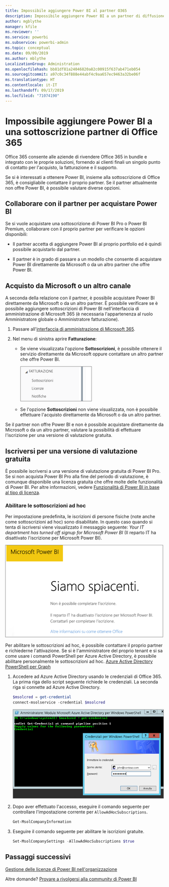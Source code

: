```yaml
---
title: Impossibile aggiungere Power BI al partner O365
description: Impossibile aggiungere Power BI a un partner di diffusione di Office 365. Il modello diffuso su diversi canali è un modello di acquisto usato da Office 365.
author: mgblythe
manager: kfile
ms.reviewer: ''
ms.service: powerbi
ms.subservice: powerbi-admin
ms.topic: conceptual
ms.date: 09/09/2019
ms.author: mblythe
LocalizationGroup: Administration
ms.openlocfilehash: bb81df81a24046820a82c00915f637ab471eb054
ms.sourcegitcommit: a97c0c34f888e44abf4c9aa657ec9463a32be06f
ms.translationtype: HT
ms.contentlocale: it-IT
ms.lasthandoff: 09/17/2019
ms.locfileid: "71074190"
---
```

# <a name="unable-to-add-power-bi-to-office-365-partner-subscription"></a>Impossibile aggiungere Power BI a una sottoscrizione partner di Office 365

Office 365 consente alle aziende di rivendere Office 365 in bundle e integrato con le proprie soluzioni, fornendo ai clienti finali un singolo punto di contatto per l'acquisto, la fatturazione e il supporto.

Se si è interessati a ottenere Power BI, insieme alla sottoscrizione di Office 365, è consigliabile contattare il proprio partner. Se il partner attualmente non offre Power BI, è possibile valutare diverse opzioni.

## <a name="work-with-your-partner-to-purchase-power-bi"></a>Collaborare con il partner per acquistare Power BI

Se si vuole acquistare una sottoscrizione di Power BI Pro o Power BI Premium, collaborare con il proprio partner per verificare le opzioni disponibili:

* Il partner accetta di aggiungere Power BI al proprio portfolio ed è quindi possibile acquistarlo dal partner.

* Il partner è in grado di passare a un modello che consente di acquistare Power BI direttamente da Microsoft o da un altro partner che offre Power BI.

## <a name="purchase-from-microsoft-or-another-channel"></a>Acquisto da Microsoft o un altro canale

A seconda della relazione con il partner, è possibile acquistare Power BI direttamente da Microsoft o da un altro partner. È possibile verificare se è possibile aggiungere sottoscrizioni di Power BI nell'interfaccia di amministrazione di Microsoft 365 (è necessaria l'appartenenza al ruolo Amministratore globale o Amministratore fatturazione).

1. Passare all'[interfaccia di amministrazione di Microsoft 365](https://admin.microsoft.com/AdminPortal/Home#/homepage).

1. Nel menu di sinistra aprire **Fatturazione**:

    * Se viene visualizzata l'opzione **Sottoscrizioni**, è possibile ottenere il servizio direttamente da Microsoft oppure contattare un altro partner che offre Power BI.

        ![Fatturazione con sottoscrizioni](media/service-admin-syndication-partner/billingsub.png)

    * Se l'opzione **Sottoscrizioni** non viene visualizzata, non è possibile effettuare l'acquisto direttamente da Microsoft o da un altro partner.

Se il partner non offre Power BI e non è possibile acquistare direttamente da Microsoft o da un altro partner, valutare la possibilità di effettuare l'iscrizione per una versione di valutazione gratuita.

## <a name="sign-up-for-a-free-trial"></a>Iscriversi per una versione di valutazione gratuita

È possibile iscriversi a una versione di valutazione gratuita di Power BI Pro. Se si non acquista Power BI Pro alla fine del periodo di valutazione, è comunque disponibile una licenza gratuita che offre molte delle funzionalità di Power BI. Per altre informazioni, vedere [Funzionalità di Power BI in base al tipo di licenza](service-features-license-type.md).

### <a name="enable-ad-hoc-subscriptions"></a>Abilitare le sottoscrizioni ad hoc

Per impostazione predefinita, le iscrizioni di persone fisiche (note anche come sottoscrizioni ad hoc) sono disabilitate. In questo caso quando si tenta di iscriversi viene visualizzato il messaggio seguente: *Your IT department has turned off signup for Microsoft Power BI* (Il reparto IT ha disattivato l'iscrizione per Microsoft Power BI).

![Immagine Siamo spiacenti](media/service-admin-syndication-partner/sorry.png)

Per abilitare le sottoscrizioni ad hoc, è possibile contattare il proprio partner e richiederne l'attivazione. Se si è l'amministratore del proprio tenant e si sa come usare i comandi PowerShell per Azure Active Directory, è possibile abilitare personalmente le sottoscrizioni ad hoc. [Azure Active Directory PowerShell per Graph](/powershell/azure/active-directory/install-adv2/)

1. Accedere ad Azure Active Directory usando le credenziali di Office 365. La prima riga dello script seguente richiede le credenziali. La seconda riga si connette ad Azure Active Directory.

    ```powershell
    $msolcred = get-credential
    connect-msolservice -credential $msolcred
    ```

    ![Immettere le credenziali](media/service-admin-syndication-partner/aad-signin.png)

1. Dopo aver effettuato l'accesso, eseguire il comando seguente per controllare l'impostazione corrente per `AllowAdHocSubscriptions`.

    ```powershell
    Get-MsolCompanyInformation
    ```

1. Eseguire il comando seguente per abilitare le iscrizioni gratuite.

    ```powershell
    Set-MsolCompanySettings -AllowAdHocSubscriptions $true
    ```

## <a name="next-steps"></a>Passaggi successivi

[Gestione delle licenze di Power BI nell'organizzazione](service-admin-licensing-organization.md)

Altre domande? [Provare a rivolgersi alla community di Power BI](http://community.powerbi.com/)